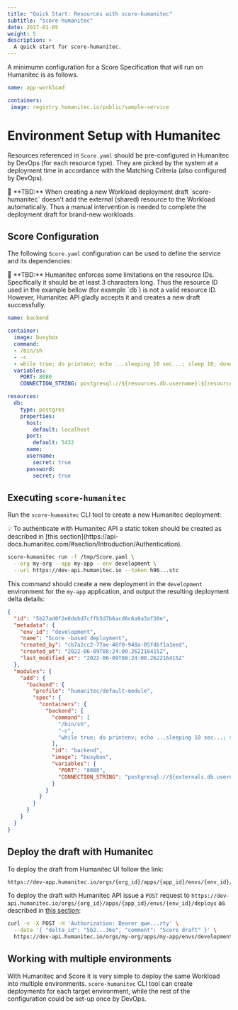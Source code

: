 ```yaml
---
title: "Quick Start: Resources with score-humanitec"
subtitle: "score-humanitec"
date: 2017-01-05
weight: 5
description: >
  A quick start for score-humanitec.
---
```


A minimumn configuration for a Score Specification that will run on Humanitec is as follows.

```yaml
name: app-workload

containers:
 image: registry.humanitec.io/public/sample-service
```

# Environment Setup with Humanitec

Resources referenced in `Score.yaml` should be pre-configured in Humanitec by DevOps (for each resource type). They are picked by the system at a deployment time in accordance with the Matching Criteria (also configured by DevOps).

<aside>
🚧 **TBD:** When creating a new Workload deployment draft `score-humanitec` doesn't add the external (shared) resource to the Workload automatically. Thus a manual intervention is needed to complete the deployment draft for brand-new workloads.

</aside>

## Score Configuration

The following `Score.yaml` configuration can be used to define the service and its dependencies:

<aside>
🚧 **TBD:** Humanitec enforces some limitations on the resource IDs. Specifically it should be at least 3 characters long. Thus the resource ID used in the example bellow (for example `db`) is not a valid resource ID. However, Humanitec API gladly accepts it and creates a new draft successfully.

</aside>

```yaml
name: backend

container:
  image: busybox
  command:
  - /bin/sh
  - -c
  - while true; do printenv; echo ...sleeping 10 sec...; sleep 10; done
  variables:
    PORT: 8080
    CONNECTION_STRING: postgresql://${resources.db.username}:${resources.db.password}@${resources.db.host}:${resources.db.port}/${resources.db.name}

resources:
  db:
    type: postgres
    properties:
      host:
        default: localhost
      port:
        default: 5432
      name:
      username:
        secret: true
      password:
        secret: true
```

## Executing `score-humanitec`

Run the `score-humanitec` CLI tool to create a new Humanitec deployment:

<aside>
💡 To authenticate with Humanitec API a static token should be created as described in [this section](https://api-docs.humanitec.com/#section/Introduction/Authentication).

</aside>

```bash
score-humanitec run -f /tmp/Score.yaml \
  --org my-org --app my-app --env development \
  --url https://dev-api.humanitec.io --token h96...stc
```

This command should create a new deployment in the `development` environment for the `my-app` application, and output the resulting deployment delta details:

```json
{
  "id": "5b27ad0f2e6debd7cffb5d7b6acd6c6a9a3af36e",
  "metadata": {
    "env_id": "development",
    "name": "Score -based deployment",
    "created_by": "cb7a2cc2-77ae-46f0-948a-05fdbf1a1eed",
    "created_at": "2022-06-09T08:24:00.262216415Z",
    "last_modified_at": "2022-06-09T08:24:00.262216415Z"
  },
  "modules": {
    "add": {
      "backend": {
        "profile": "humanitec/default-module",
        "spec": {
          "containers": {
            "backend": {
              "command": [
                "/bin/sh",
                "-c",
                "while true; do printenv; echo ...sleeping 10 sec...; sleep 10; done"
              ],
              "id": "backend",
              "image": "busybox",
              "variables": {
                "PORT": "8080",
                "CONNECTION_STRING": "postgresql://${externals.db.username}:${externals.db.password}@${externals.db.host}:${externals.db.port}/${externals.db.name}"
              }
            }
          }
        }
      }
    }
  }
}
```

## Deploy the draft with Humanitec

To deploy the draft from Humanitec UI follow the link:

```bash
https://dev-app.humanitec.io/orgs/{org_id}/apps/{app_id}/envs/{env_id}/draft/{deploy_id}/workloads
```

To deploy the draft with Humanitec API issue a `POST` request to `https://dev-api.humanitec.io/orgs/{org_id}/apps/{app_id}/envs/{env_id}/deploys` as described in [this section](https://api-docs.humanitec.com/#section/Introduction/Authentication/orgs/{orgId}/apps/{appId}/envs/{envId}/deploys):

```bash
curl -v -X POST -H 'Authorization: Bearer qwe...rty' \
  --data '{ "delta_id": "5b2...36e", "comment": "Score draft" }' \
  https://dev-api.humanitec.io/orgs/my-org/apps/my-app/envs/development/deploys
```

## Working with multiple environments

With Humanitec and Score it is very simple to deploy the same Workload into multiple environments. `score-humanitec` CLI tool can create deployments for each target environment, while the rest of the configuration could be set-up once by DevOps.
